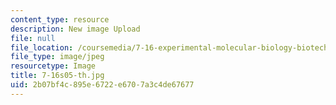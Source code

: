 ```yaml
---
content_type: resource
description: New image Upload
file: null
file_location: /coursemedia/7-16-experimental-molecular-biology-biotechnology-ii-spring-2005/2b07bf4c895e6722e6707a3c4de67677_7-16s05-th.jpg
file_type: image/jpeg
resourcetype: Image
title: 7-16s05-th.jpg
uid: 2b07bf4c-895e-6722-e670-7a3c4de67677
---
```

